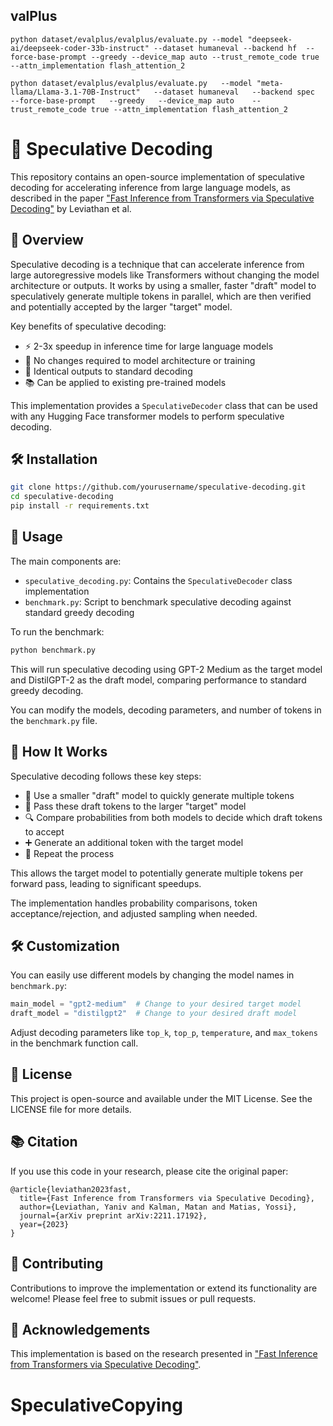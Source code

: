 ## valPlus
```
python dataset/evalplus/evalplus/evaluate.py --model "deepseek-ai/deepseek-coder-33b-instruct" --dataset humaneval --backend hf  --force-base-prompt --greedy --device_map auto --trust_remote_code true --attn_implementation flash_attention_2
```

```
python dataset/evalplus/evalplus/evaluate.py   --model "meta-llama/Llama-3.1-70B-Instruct"   --dataset humaneval   --backend spec   --force-base-prompt   --greedy   --device_map auto    --trust_remote_code true --attn_implementation flash_attention_2
```


# 🚀 Speculative Decoding

This repository contains an open-source implementation of speculative decoding for accelerating inference from large language models, as described in the paper ["Fast Inference from Transformers via Speculative Decoding"](https://arxiv.org/abs/2211.17192) by Leviathan et al.

## 🌟 Overview

Speculative decoding is a technique that can accelerate inference from large autoregressive models like Transformers without changing the model architecture or outputs. It works by using a smaller, faster "draft" model to speculatively generate multiple tokens in parallel, which are then verified and potentially accepted by the larger "target" model.

Key benefits of speculative decoding:
- ⚡ 2-3x speedup in inference time for large language models
- 🔧 No changes required to model architecture or training
- 🎯 Identical outputs to standard decoding
- 📚 Can be applied to existing pre-trained models

This implementation provides a `SpeculativeDecoder` class that can be used with any Hugging Face transformer models to perform speculative decoding.

## 🛠️ Installation

```bash
git clone https://github.com/yourusername/speculative-decoding.git
cd speculative-decoding
pip install -r requirements.txt
```

## 🚀 Usage

The main components are:

- `speculative_decoding.py`: Contains the `SpeculativeDecoder` class implementation
- `benchmark.py`: Script to benchmark speculative decoding against standard greedy decoding

To run the benchmark:

```bash
python benchmark.py
```

This will run speculative decoding using GPT-2 Medium as the target model and DistilGPT-2 as the draft model, comparing performance to standard greedy decoding.

You can modify the models, decoding parameters, and number of tokens in the `benchmark.py` file.

## 🧠 How It Works

Speculative decoding follows these key steps:

- 📝 Use a smaller "draft" model to quickly generate multiple tokens
- 🔄 Pass these draft tokens to the larger "target" model 
- 🔍 Compare probabilities from both models to decide which draft tokens to accept
- ➕ Generate an additional token with the target model
- 🔁 Repeat the process

This allows the target model to potentially generate multiple tokens per forward pass, leading to significant speedups.

The implementation handles probability comparisons, token acceptance/rejection, and adjusted sampling when needed.

## 🛠️ Customization

You can easily use different models by changing the model names in `benchmark.py`:

```python
main_model = "gpt2-medium"  # Change to your desired target model
draft_model = "distilgpt2"  # Change to your desired draft model
```

Adjust decoding parameters like `top_k`, `top_p`, `temperature`, and `max_tokens` in the benchmark function call.

## 📜 License

This project is open-source and available under the MIT License. See the LICENSE file for more details.

## 📚 Citation

If you use this code in your research, please cite the original paper:

```
@article{leviathan2023fast,
  title={Fast Inference from Transformers via Speculative Decoding},
  author={Leviathan, Yaniv and Kalman, Matan and Matias, Yossi},
  journal={arXiv preprint arXiv:2211.17192},
  year={2023}
}
```

## 🤝 Contributing

Contributions to improve the implementation or extend its functionality are welcome! Please feel free to submit issues or pull requests.

## 🙏 Acknowledgements

This implementation is based on the research presented in ["Fast Inference from Transformers via Speculative Decoding"](https://arxiv.org/abs/2211.17192). 

# SpeculativeCopying
